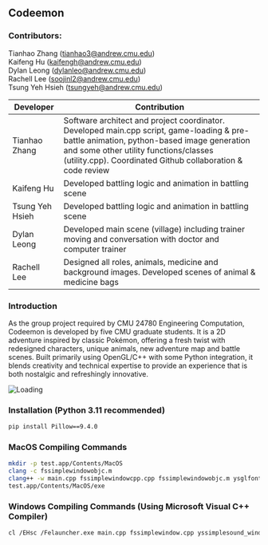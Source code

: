 ## Codeemon

### Contributors: 
Tianhao Zhang (tianhao3@andrew.cmu.edu)  
Kaifeng Hu (kaifengh@andrew.cmu.edu)  
Dylan Leong (dylanleo@andrew.cmu.edu)  
Rachell Lee (soojinl2@andrew.cmu.edu)  
Tsung Yeh Hsieh (tsungyeh@andrew.cmu.edu)  

| Developer | Contribution |
|----------|----------|
| Tianhao Zhang    | Software architect and project coordinator. Developed main.cpp script, game-loading & pre-battle animation, python-based image generation and some other utility functions/classes (utility.cpp). Coordinated Github collaboration & code review|
| Kaifeng Hu    | Developed battling logic and animation in battling scene |
| Tsung Yeh Hsieh    | Developed battling logic and animation in battling scene    |
| Dylan Leong    | Developed main scene (village) including trainer moving and conversation with doctor and computer trainer |
| Rachell Lee    | Designed all roles, animals, medicine and background images. Developed scenes of animal & medicine bags  |

### Introduction
As the group project required by CMU 24780 Engineering Computation, Codeemon is developed by five CMU graduate students. It is a 2D adventure inspired by classic Pokémon, offering a fresh twist with redesigned characters, unique animals, new adventure map and battle scenes. Built primarily using OpenGL/C++ with some Python integration, it blends creativity and technical expertise to provide an experience that is both nostalgic and refreshingly innovative. 

![Loading](https://github.com/user-attachments/assets/91e9fe9a-99ff-4be5-a588-8ada27f2ce1f)


### Installation (Python 3.11 recommended)
```bash
pip install Pillow==9.4.0
```

### MacOS Compiling Commands

```bash
mkdir -p test.app/Contents/MacOS
clang -c fssimplewindowobjc.m
clang++ -w main.cpp fssimplewindowcpp.cpp fssimplewindowobjc.m ysglfontdata.c yssimplesound.cpp yssimplesound_macosx_objc.m yspng.cpp yspngenc.cpp BattleScene.cpp Medicine.cpp People.cpp Pokemon.cpp Trainer.cpp Utility.cpp -framework Cocoa -framework OpenGL -framework AVFoundation -o test.app/Contents/MacOS/exe
test.app/Contents/MacOS/exe
```

### Windows Compiling Commands (Using Microsoft Visual C++ Compiler)
```bash
cl /EHsc /Felauncher.exe main.cpp fssimplewindow.cpp yssimplesound_windows.cpp yspng.cpp yspngenc.cpp ysglfontdata.c BattleScene.cpp Medicine.cpp People.cpp Pokemon.cpp Trainer.cpp Utility.cpp /link opengl32.lib user32.lib gdi32.lib winmm.lib
```

